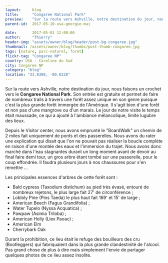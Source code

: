 ```yaml
---
layout:     blog
title:      "Congaree National Park"
preview:    "Sur la route vers Ashville, notre destination du jour, nous faisons un crochet vers le Congaree National Park. Son entrée est... "
parent-id:  2017-05-10-usa-georgie-mai

date:       2017-05-01 12:00:00
author:     "Thierry"
header-img: "assets/owner/blog/header/post-bg-congaree.jpg"
thumbnail: /assets/owner/blog/thumbs/post-thumb-congaree.jpg
tags: [nature, parc-naturel, foret]
flickr-tag: "Congaree NP"
country: USA - Caroline du Sud
city: Congaree NP
category: "blog"
location: "33.8308, -80.8228"
---
```


Sur la route vers Ashville, notre destination du jour, nous faisons un crochet vers le **Congaree National Park**. Son entrée est gratuite et permet de faire de nombreux trails à travers une forêt assez unique en son genre puisque c'est la plus grande forêt immergée de l'Amérique. Il s'agit bien d'une forêt et non pas d'une mangrove ou d'un marais. Le jour de notre visite le temps était maussade, ce qui a ajouté à l'ambiance mélancolique, limite lugubre des lieux. 

Depuis le Visitor center, nous avons emprunté le "BoardWalk" un chemin de 2 miles fait uniquement de ponts et des passerelles. Nous avons du rater une explication qui disait que l'on ne pouvait pas réaliser la boucle complète en raison d'une montée des eaux et l'immersion du trajet. Nous avons donc marché dans l'eau stagnantes durant un long moment avant de devoir au final faire demi tour, un gros arbre étant tombé sur une passerelle, pour le coup effondrée. Il faudra plusieurs jours à nos chaussures pour s'en remettre ...


Les principales essences d'arbres de cette forêt sont :
* Bald cypress (Taxodium distichum) au pied très évasé, entouré de nombreux rejetons, le plus large fait 27' de circonférence ;
* Lobloly Pine (Pins Taeda) le plus haut fait 169' et 15' de large ;
* American Beech (Fagus Grandifolia) ;
* Water Tupelo (Nyssa Acquatica) ;
* Pawpaw (Asimia Triloba) ;
* American Holly (Llex Paoac) ;
* American Elm
* Cherrybark Oak


Durant la prohibition, ce lieu était le refuge des bouilleurs des cru (Bootleggers) qui fabriquaient dans la plus grande clandestinité de l'alcool. Pas grand chose de plus à dire mais simplement l'envie de partager quelques photos de ce lieu assez insolite.
